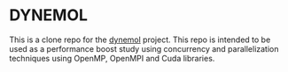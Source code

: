 # DYNEMOL

This is a clone repo for the [dynemol](https://github.com/lcrego/dynemol) project. This repo is intended to be used as a performance boost study using concurrency and parallelization techniques using OpenMP, OpenMPI and Cuda libraries.
